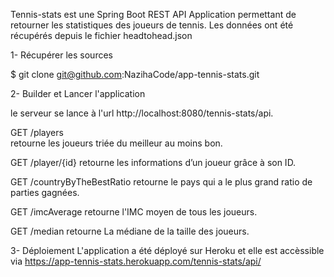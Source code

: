 Tennis-stats est une Spring Boot REST API Application permettant de retourner les statistiques des joueurs de tennis.
Les données ont été récupérés depuis le fichier headtohead.json

1- Récupérer les sources

 $ git clone git@github.com:NazihaCode/app-tennis-stats.git

2- Builder et Lancer l'application

le serveur se lance à l'url http://localhost:8080/tennis-stats/api.

GET	/players	
retourne les joueurs triée du meilleur au moins bon.

GET	/player/{id}
retourne les informations d’un joueur grâce à son ID.

GET	/countryByTheBestRatio
retourne le pays qui a le plus grand ratio de parties gagnées.

GET	/imcAverage
retourne l'IMC moyen de tous les joueurs.

GET	/median 
retourne La médiane de la taille des joueurs.

3- Déploiement
L'application a été déployé sur Heroku et elle est accèssible via https://app-tennis-stats.herokuapp.com/tennis-stats/api/
